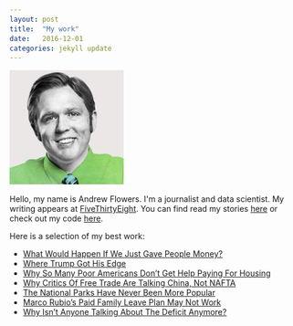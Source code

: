 ```yaml
---
layout: post
title:  "My work"
date:   2016-12-01
categories: jekyll update
---
```


![](../assets/andrewflowers_light.jpg)

Hello, my name is Andrew Flowers. I'm a journalist and data scientist. My writing appears at [FiveThirtyEight](fivthirtyeight.com). You can find read my stories [here](fivethirtyeight.com/contributors/andrew-flowers/) or check out my code [here](github.com/andrewflowers).

Here is a selection of my best work:
* [What Would Happen If We Just Gave People Money?](fivethirtyeight.com/features/universal-basic-income/)
* [Where Trump Got His Edge](http://fivethirtyeight.com/features/where-trump-got-his-edge/)
* [Why So Many Poor Americans Don’t Get Help Paying For Housing](http://fivethirtyeight.com/features/why-so-many-poor-americans-dont-get-help-paying-for-housing/)
* [Why Critics Of Free Trade Are Talking China, Not NAFTA](http://fivethirtyeight.com/features/why-critics-of-free-trade-are-talking-china-not-nafta/)
* [The National Parks Have Never Been More Popular](http://fivethirtyeight.com/features/the-national-parks-have-never-been-more-popular/)
* [Marco Rubio’s Paid Family Leave Plan May Not Work](http://fivethirtyeight.com/features/marco-rubios-paid-family-leave-plan-may-not-work/)
* [Why Isn’t Anyone Talking About The Deficit Anymore?](http://fivethirtyeight.com/features/why-isnt-anyone-talking-about-the-deficit-anymore/)

